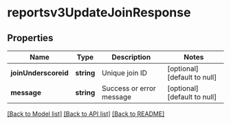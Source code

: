 # reportsv3UpdateJoinResponse

## Properties
Name | Type | Description | Notes
------------ | ------------- | ------------- | -------------
**joinUnderscoreid** | **string** | Unique join ID | [optional] [default to null]
**message** | **string** | Success or error message | [optional] [default to null]

[[Back to Model list]](../README.md#documentation-for-models) [[Back to API list]](../README.md#documentation-for-api-endpoints) [[Back to README]](../README.md)


